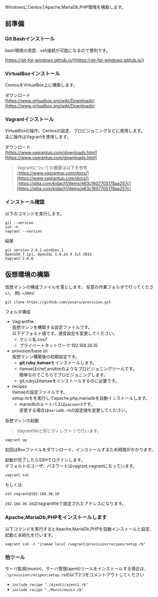

*Windows*にCentos7,Apache,MariaDb,PHP環境を構築します。

## 前準備

### **Git Bash**インストール

bash環境の用意、ssh接続が可能になるので便利です。

[https://git-for-windows.github.io/](https://git-for-windows.github.io/)

### **VirtualBox**インストール

CentosをVirtualBox上に構築します。

ダウンロード  
[https://www.virtualbox.org/wiki/Downloads](https://www.virtualbox.org/wiki/Downloads)

### **Vagrant**インストール

VirtualBoxの操作、Centosの設定、プロビジョニングなどに使用します。  
主に操作はVagrantを使用します。

ダウンロード  
[https://www.vagrantup.com/downloads.html](https://www.vagrantup.com/downloads.html)

> Vagrantについての概要は以下を参考  
> [https://www.vagrantup.com/docs/](https://www.vagrantup.com/docs/)  
> [https://qiita.com/kidach1/items/e63c1607705178aa257c](https://qiita.com/kidach1/items/e63c1607705178aa257c)  

### インストール確認

以下のコマンドを実行します。
```
git --version
ssh -V
vagrant --version
```

結果  
```
git version 2.6.2.windows.1
OpenSSH_7.1p1, OpenSSL 1.0.2d 9 Jul 2015
Vagrant 2.0.0
```

## 仮想環境の構築

仮想マシンの構成ファイルを落とします。
任意の作業フォルダで行ってください。
例) ~/dev/

```
git clone https://github.com/yusaru/provision.git
```

フォルダ構成 

* Vagrantfile  
仮想マシンを構築する設定ファイルです。  
以下デフォルト値です。適宜設定を変更してください。  
    * マシン名:cos7
    * プライベートネットワーク:192.168.30.10
* provision/base.sh  
仮想マシン構築後の初期設定です。
    * **git**,**ruby**,**itamae**をインストールします。
    * itamaeはchef,ansibleのようなプロビジョニングツールです。  
簡単なのでこちらでプロビジョニングします。
    * git,rubyはitamaeをインストールするのに必要です。
* recipes  
itamaeの設定ファイルです。  
setup.rbをを実行してapache,php,mariadbを自動インストールします。
    * mariadbのルートパスは`password`です。  
変更する場合は`mariaDb.rb`の設定値を変更してください。


仮想マシンの起動
> Vagrantfileと同じディレクトリで行います。

```
vagrant up
```

初回はBoxファイルをダウンロード、インストールするため時間がかかります。  

起動が完了したらSSHでログインします。  
デフォルトのユーザ、パスワードはvagrant,vagrantになっています。

```
vagrant ssh
```
もしくは
```
ssh vagrant@192.168.30.10
```
`192.168.30.10`はVagrantfileで設定されたアドレスになります。

### Apache,MariaDb,PHPをインストールします

以下コマンドを実行するとApache,MariaDb,PHPを自動インストールと設定、起動と永続化を行います。

```
vagrant ssh -c "itamae local /vagrant/provision/recipes/setup.rb"
```

### 他ツール

サーバ監視(munin)、サーバ管理(ajenti)ツールをインストールする場合は、
`.\provision\recipes\setup.rb`の以下2つをコメントアウトしてください

* `include_recipe "./Ajenti/ajenti.rb"`
* `include_recipe "./Munin/munin.rb"`

